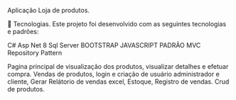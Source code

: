Aplicação Loja de produtos.

🚀 Tecnologias. Este projeto foi desenvolvido com as seguintes tecnologias e padrões:

C#
Asp Net 8
Sql Server
BOOTSTRAP
JAVASCRIPT
PADRÃO MVC
Repository Pattern

Pagina principal de visualização dos produtos, visualizar detalhes e efetuar compra.
Vendas de produtos, login e criação de usuário administrador e cliente,
Gerar Relátorio de vendas excel,
Estoque, Registro de vendas.
Crud de produtos.



